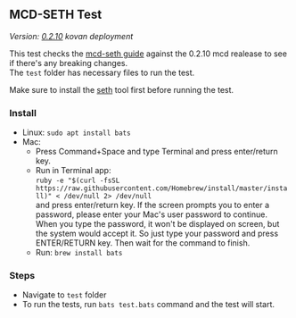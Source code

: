 ## MCD-SETH Test    
*Version: [0.2.10](https://changelog.makerdao.com/releases/0.2.10/index.html) kovan deployment*    

This test checks the [mcd-seth guide](https://github.com/makerdao/developerguides/blob/master/mcd/mcd-seth/mcd-seth-01.md) against the 0.2.10 mcd realease to see if there's any breaking changes.     
The `test` folder has necessary files to run the test.     

Make sure to install the [seth](https://github.com/makerdao/developerguides/blob/master/devtools/seth/seth-guide-01/seth-guide-01.md) tool first before running the test. 

### Install
- Linux: `sudo apt install bats`
- Mac: 
    - Press Command+Space and type Terminal and press enter/return key.
    - Run in Terminal app:    
`ruby -e "$(curl -fsSL https://raw.githubusercontent.com/Homebrew/install/master/install)" < /dev/null 2> /dev/null`    
and press enter/return key. 
If the screen prompts you to enter a password, please enter your Mac's user password to continue. When you type the password, it won't be displayed on screen, but the system would accept it. So just type your password and press ENTER/RETURN key. Then wait for the command to finish.    
    - Run:
`brew install bats`

### Steps
- Navigate to `test` folder
- To run the tests, run `bats test.bats` command and the test will start. 
